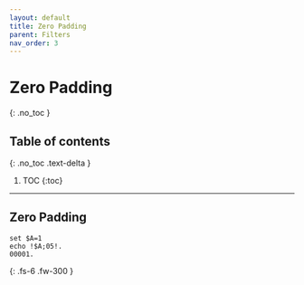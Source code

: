 ```yaml
---
layout: default
title: Zero Padding
parent: Filters
nav_order: 3
---
```


# Zero Padding
{: .no_toc }

## Table of contents
{: .no_toc .text-delta }

1. TOC
{:toc}

---

## Zero Padding
```batch
set $A=1
echo !$A;05!.
00001.
```

{: .fs-6 .fw-300 }
